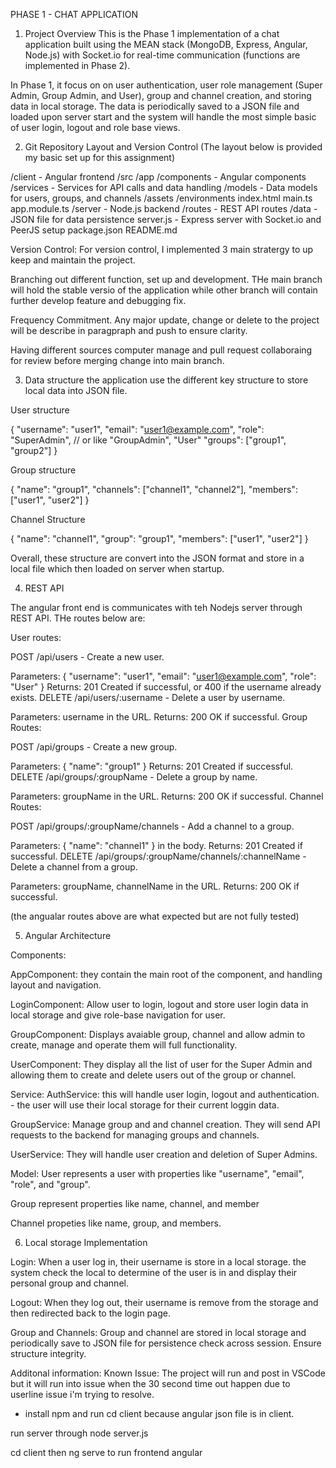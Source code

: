PHASE 1 - CHAT APPLICATION 

1. Project Overview
This is the Phase 1 implementation of a chat application built using the MEAN stack (MongoDB, Express, Angular, Node.js) with Socket.io for real-time communication (functions are implemented in Phase 2). 

In Phase 1, it focus on on user authentication, user role management (Super Admin, Group Admin, and User), group and channel creation, and storing data in local storage.
The data is periodically saved to a JSON file and loaded upon server start and the system will handle the most simple basic of user login, logout and role base views. 

2. Git Repository Layout and Version Control
(The layout below is provided my basic set up for this assignment)

/client - Angular frontend
    /src
      /app
        /components  - Angular components
        /services    - Services for API calls and data handling
        /models      - Data models for users, groups, and channels
      /assets
      /environments
      index.html
      main.ts
      app.module.ts
/server - Node.js backend
    /routes          - REST API routes
    /data            - JSON file for data persistence
    server.js        - Express server with Socket.io and PeerJS setup
    package.json
README.md

Version Control: 
For version control, I implemented 3 main stratergy to up keep and maintain the project. 
 
 Branching out different function, set up and development. THe main branch will hold the stable versio of the application while other branch will contain further develop feature and debugging fix. 

 Frequency Commitment. Any major update, change or delete to the project will be describe in paragpraph and push to ensure clarity. 

 Having different sources computer manage and pull request collaboraing for review before merging change into main branch. 

 3. Data structure 
the application use the different key structure to store local data into JSON file.

User structure 

{
  "username": "user1",
  "email": "user1@example.com",
  "role": "SuperAdmin", // or like "GroupAdmin", "User"
  "groups": ["group1", "group2"]
}

Group structure 

{
  "name": "group1",
  "channels": ["channel1", "channel2"],
  "members": ["user1", "user2"]
}

Channel Structure

{
  "name": "channel1",
  "group": "group1",
  "members": ["user1", "user2"]
}

Overall, these structure are convert into the JSON format and store in a local file which then loaded on server when startup. 

4. REST API 

The angular front end is communicates with teh Nodejs server through REST API. THe routes below are: 

User routes: 

POST /api/users - Create a new user.

Parameters: { "username": "user1", "email": "user1@example.com", "role": "User" }
Returns: 201 Created if successful, or 400 if the username already exists.
DELETE /api/users/:username - Delete a user by username.

Parameters: username in the URL.
Returns: 200 OK if successful.
Group Routes:

POST /api/groups - Create a new group.

Parameters: { "name": "group1" }
Returns: 201 Created if successful.
DELETE /api/groups/:groupName - Delete a group by name.

Parameters: groupName in the URL.
Returns: 200 OK if successful.
Channel Routes:

POST /api/groups/:groupName/channels - Add a channel to a group.

Parameters: { "name": "channel1" } in the body.
Returns: 201 Created if successful.
DELETE /api/groups/:groupName/channels/:channelName - Delete a channel from a group.

Parameters: groupName, channelName in the URL.
Returns: 200 OK if successful.

(the angualar routes above are what expected but are not fully tested)

5. Angular Architecture 

Components: 

AppComponent: they contain the main root of the component, and handling layout and navigation. 

LoginComponent: Allow user to login, logout and store user login data in local storage and give role-base navigation for user. 

GroupComponent: Displays avaiable group, channel and allow admin to create, manage and operate them will full functionality. 

UserComponent: They display all the list of user for the Super Admin and allowing them to create and delete users out of the group or channel. 

Service: 
AuthService: this will handle user login, logout and authentication. - the user will use their local storage for their current loggin data. 

GroupService: Manage group and and channel creation. 
They will send API requests to the backend for managing groups and channels. 

UserService: They will handle user creation and deletion of Super Admins. 

Model: 
User represents a user with properties like "username", "email", "role", and "group". 

Group represent properties like name, channel, and member 

Channel propeties like name, group, and members. 

6. Local storage Implementation 

Login: When a user log in, their username is store in a local storage. the system check the local to determine of the user is in and display their personal group and channel. 

Logout: When they log out, their username is remove from the storage and then redirected back to the login page. 

Group and Channels: Group and channel are stored in local storage and periodically save to JSON file for persistence check across session. Ensure structure integrity. 




Additonal information: 
Known Issue: The project will run and post in VSCode but it will run into issue when the 30 second time out happen due to userline issue i'm trying to resolve. 

- install npm and run cd client because angular json file is in client. 

run server through node server.js 

cd client then 
ng serve to run frontend angular 